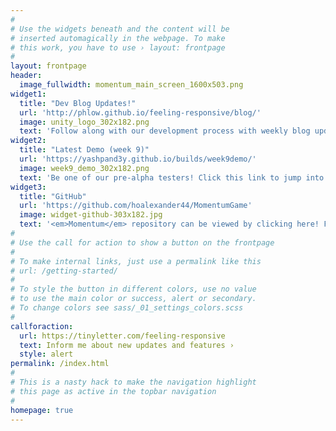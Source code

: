 ```yaml
---
#
# Use the widgets beneath and the content will be
# inserted automagically in the webpage. To make
# this work, you have to use › layout: frontpage
#
layout: frontpage
header:
  image_fullwidth: momentum_main_screen_1600x503.png
widget1:
  title: "Dev Blog Updates!"
  url: 'http://phlow.github.io/feeling-responsive/blog/'
  image: unity_logo_302x182.png
  text: 'Follow along with our development process with weekly blog updates from the developers of the game itself! Watch as the game development picks up <em>Momentum</em> and brings Hiro to life in his quest to save the world.'
widget2:
  title: "Latest Demo (week 9)"
  url: 'https://yashpand3y.github.io/builds/week9demo/'
  image: week9_demo_302x182.png
  text: 'Be one of our pre-alpha testers! Click this link to jump into the latest version of our available build. Click <a href='https://yashpand3y.github.io/builds/'>here</a> to play one of our previous builds.'
widget3:
  title: "GitHub"
  url: 'https://github.com/hoalexander44/MomentumGame'
  image: widget-github-303x182.jpg
  text: '<em>Momentum</em> repository can be viewed by clicking here! Follow along with the devs to get an idea of what this game looks like behind the scenes.'
#
# Use the call for action to show a button on the frontpage
#
# To make internal links, just use a permalink like this
# url: /getting-started/
#
# To style the button in different colors, use no value
# to use the main color or success, alert or secondary.
# To change colors see sass/_01_settings_colors.scss
#
callforaction:
  url: https://tinyletter.com/feeling-responsive
  text: Inform me about new updates and features ›
  style: alert
permalink: /index.html
#
# This is a nasty hack to make the navigation highlight
# this page as active in the topbar navigation
#
homepage: true
---
```

